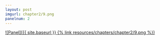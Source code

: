 ```yaml
---
layout: post
imgurl: chapter2/9.png
panelnum: 2
---
```


[![Panel]({{ site.baseurl }} {% link resources/chapters/chapter2/9.png %})]({{page.previous.url}}#panel)